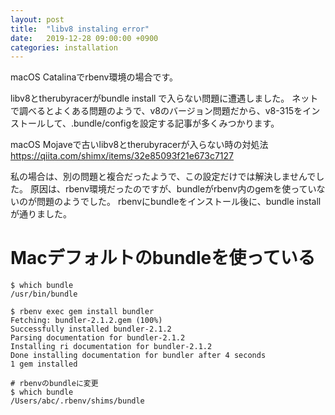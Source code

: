 ```yaml
---
layout: post
title:  "libv8 instaling error"
date:   2019-12-28 09:00:00 +0900
categories: installation
---
```


macOS Catalinaでrbenv環境の場合です。

libv8とtherubyracerがbundle install で入らない問題に遭遇しました。
ネットで調べるとよくある問題のようで、v8のバージョン問題だから、v8-315をインストールして、.bundle/configを設定する記事が多くみつかります。

macOS Mojaveで古いlibv8とtherubyracerが入らない時の対処法
https://qiita.com/shimx/items/32e85093f21e673c7127

私の場合は、別の問題と複合だったようで、この設定だけでは解決しませんでした。
原因は、rbenv環境だったのですが、bundleがrbenv内のgemを使っていないのが問題のようでした。
rbenvにbundleをインストール後に、bundle installが通りました。

# Macデフォルトのbundleを使っている

```shell
$ which bundle
/usr/bin/bundle

$ rbenv exec gem install bundler
Fetching: bundler-2.1.2.gem (100%)
Successfully installed bundler-2.1.2
Parsing documentation for bundler-2.1.2
Installing ri documentation for bundler-2.1.2
Done installing documentation for bundler after 4 seconds
1 gem installed

# rbenvのbundleに変更
$ which bundle
/Users/abc/.rbenv/shims/bundle
```